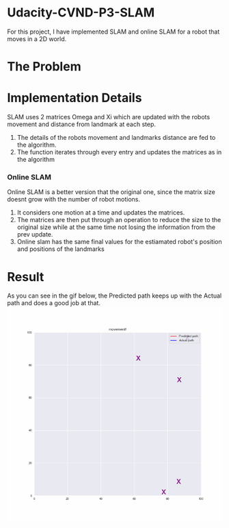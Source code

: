 # Udacity-CVND-P3-SLAM
For this project, I have implemented SLAM and online SLAM for a robot that moves in a 2D world.

# The Problem

# Implementation Details
SLAM uses 2 matrices Omega and Xi which are updated with the robots movement and distance from landmark at each step. 
1. The details of the robots movement and landmarks distance are fed to the algorithm.
2. The function iterates through every entry and updates the matrices as in the algorithm

### Online SLAM
Online SLAM is a better version that the original one, since the matrix size doesnt grow with the number of robot motions.
1. It considers one motion at a time and updates the matrices.
2. The matrices are then put through an operation to reduce the size to the original size while at the same time not losing the information from the prev update.
3. Online slam has the same final values for the estiamated robot's position and positions of the landmarks


# Result
As you can see in the gif below, the Predicted path keeps up with the Actual path and does a good job at that. 
![](images/motion.gif)

